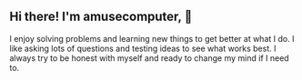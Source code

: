 ## Hi there! I'm amusecomputer, 👋

I enjoy solving problems and learning new things to get better at what I do. 
I like asking lots of questions and testing ideas to see what works best. 
I always try to be honest with myself and ready to change my mind if I need to.
